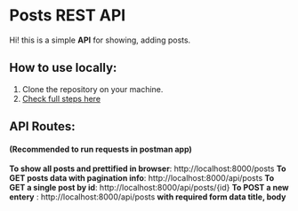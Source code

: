 # Posts REST API

Hi! this is a simple **API** for showing, adding posts.
 ## How to use locally:
 1) Clone the repository on your machine.
 2) [Check full steps here](https://devmarketer.io/learn/setup-laravel-project-cloned-github-com/)
 ## API Routes:
 ####  (Recommended to run requests in postman app)
 **To show all posts and prettified in browser**: http://localhost:8000/posts
 **To GET posts data with pagination info**: http://localhost:8000/api/posts
 **To GET a single post by id**: http://localhost:8000/api/posts/{id}
 **To POST a new entery** : http://localhost:8000/api/posts **with required form data title, body**
 

